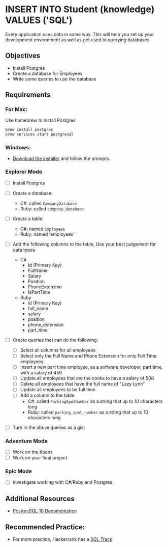 # INSERT INTO Student (knowledge) VALUES ('SQL')

Every application uses data in some way. This will help you set up your development environment as well as get used to querying databases.

## Objectives

- Install Postgres
- Create a database for Employees
- Write some queries to use the database

## Requirements

### For Mac:

Use homebrew to install Postgres

```sh
brew install postgres
brew services start postgresql
```

### Windows:

- [Download the installer](https://www.enterprisedb.com/downloads/postgres-postgresql-downloads) and follow the prompts.

### Explorer Mode

- [ ] Install Postgres
- [ ] Create a database:
  - C#: called `CompanyDatabase`
  - Ruby: called `company_database`
- [ ] Create a table:
  - C#: named `Employees`
  - Ruby: named 'employees'
- [ ] Add the following columns to the table, Use your best judgement for data types
  - C#
    - Id (Primary Key)
    - FullName
    - Salary
    - Position
    - PhoneExtension
    - IsPartTime
  - Ruby
    - id (Primary Key)
    - full_name
    - salary
    - position
    - phone_extension
    - part_time
- [ ] Create queries that can do the following:

  - [ ] Select all columns for all employees
  - [ ] Select only the Full Name and Phone Extension for only Full Time employees
  - [ ] Insert a new part time employee, as a software developer, part time, with a salary of 450
  - [ ] Update all employees that are the cooks to have a salary of 500
  - [ ] Delete all employees that have the full name of "Lazy Lynn"
  - [ ] Update all employees to be full time
  - [ ] Add a column to the table
    - C#: called `ParkingSpotNumber` as a string that up to 10 characters long
    - Ruby: called `parking_spot_number` as a string that up to 10 characters long

- [ ] Turn in the above queries as a gist

### Adventure Mode

- [ ] Work on the Koans
- [ ] Work on your final project

### Epic Mode

- [ ] Investigate working with C#/Ruby and Postgres

## Additional Resources

- [PostgreSQL 10 Documentation](https://www.postgresql.org/docs/10/static/index.html)

## Recommended Practice:

- For more practice, Hackerrank has a [SQL Track](https://www.hackerrank.com/domains/sql)
